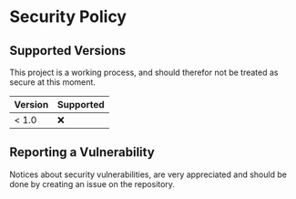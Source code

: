 # Security Policy

## Supported Versions

This project is a working process, and should therefor not be treated as secure at this moment.

| Version | Supported          |
| ------- | ------------------ |
| < 1.0   | :x:                |

## Reporting a Vulnerability

Notices about security vulnerabilities, are very appreciated and should be done by creating an issue on the repository.

